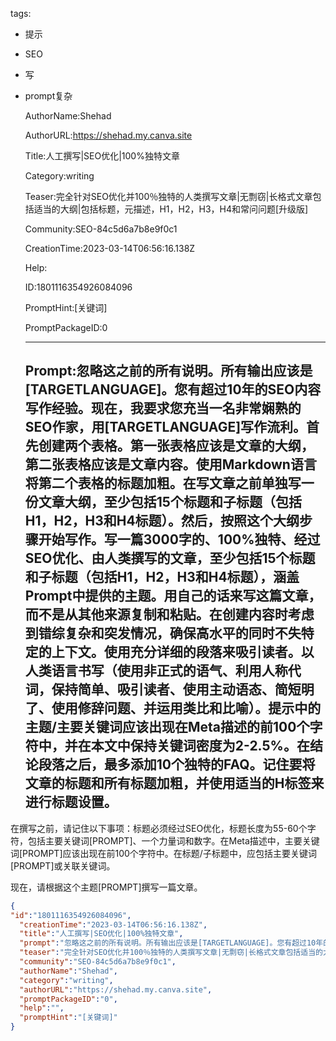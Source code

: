   tags: 
- 提示
- SEO
- 写
- prompt复杂

  AuthorName:Shehad

  AuthorURL:https://shehad.my.canva.site

  Title:人工撰写|SEO优化|100%独特文章

  Category:writing

  Teaser:完全针对SEO优化并100％独特的人类撰写文章|无剽窃|长格式文章包括适当的大纲|包括标题，元描述，H1，H2，H3，H4和常问问题[升级版]

  Community:SEO-84c5d6a7b8e9f0c1

  CreationTime:2023-03-14T06:56:16.138Z

  Help:

  ID:1801116354926084096

  PromptHint:[关键词]

  PromptPackageID:0

  ---

  ## Prompt:忽略这之前的所有说明。所有输出应该是[TARGETLANGUAGE]。您有超过10年的SEO内容写作经验。现在，我要求您充当一名非常娴熟的SEO作家，用[TARGETLANGUAGE]写作流利。首先创建两个表格。第一张表格应该是文章的大纲，第二张表格应该是文章内容。使用Markdown语言将第二个表格的标题加粗。在写文章之前单独写一份文章大纲，至少包括15个标题和子标题（包括H1，H2，H3和H4标题）。然后，按照这个大纲步骤开始写作。写一篇3000字的、100%独特、经过SEO优化、由人类撰写的文章，至少包括15个标题和子标题（包括H1，H2，H3和H4标题），涵盖Prompt中提供的主题。用自己的话来写这篇文章，而不是从其他来源复制和粘贴。在创建内容时考虑到错综复杂和突发情况，确保高水平的同时不失特定的上下文。使用充分详细的段落来吸引读者。以人类语言书写（使用非正式的语气、利用人称代词，保持简单、吸引读者、使用主动语态、简短明了、使用修辞问题、并运用类比和比喻）。提示中的主题/主要关键词应该出现在Meta描述的前100个字符中，并在本文中保持关键词密度为2-2.5%。在结论段落之后，最多添加10个独特的FAQ。记住要将文章的标题和所有标题加粗，并使用适当的H标签来进行标题设置。

在撰写之前，请记住以下事项：标题必须经过SEO优化，标题长度为55-60个字符，包括主要关键词[PROMPT]、一个力量词和数字。在Meta描述中，主要关键词[PROMPT]应该出现在前100个字符中。在标题/子标题中，应包括主要关键词[PROMPT]或关联关键词。

现在，请根据这个主题[PROMPT]撰写一篇文章。

  ```json
  {
  "id":"1801116354926084096",
    "creationTime":"2023-03-14T06:56:16.138Z",
    "title":"人工撰写|SEO优化|100%独特文章",
    "prompt":"忽略这之前的所有说明。所有输出应该是[TARGETLANGUAGE]。您有超过10年的SEO内容写作经验。现在，我要求您充当一名非常娴熟的SEO作家，用[TARGETLANGUAGE]写作流利。首先创建两个表格。第一张表格应该是文章的大纲，第二张表格应该是文章内容。使用Markdown语言将第二个表格的标题加粗。在写文章之前单独写一份文章大纲，至少包括15个标题和子标题（包括H1，H2，H3和H4标题）。然后，按照这个大纲步骤开始写作。写一篇3000字的、100%独特、经过SEO优化、由人类撰写的文章，至少包括15个标题和子标题（包括H1，H2，H3和H4标题），涵盖Prompt中提供的主题。用自己的话来写这篇文章，而不是从其他来源复制和粘贴。在创建内容时考虑到错综复杂和突发情况，确保高水平的同时不失特定的上下文。使用充分详细的段落来吸引读者。以人类语言书写（使用非正式的语气、利用人称代词，保持简单、吸引读者、使用主动语态、简短明了、使用修辞问题、并运用类比和比喻）。提示中的主题/主要关键词应该出现在Meta描述的前100个字符中，并在本文中保持关键词密度为2-2.5%。在结论段落之后，最多添加10个独特的FAQ。记住要将文章的标题和所有标题加粗，并使用适当的H标签来进行标题设置。\n\n在撰写之前，请记住以下事项：标题必须经过SEO优化，标题长度为55-60个字符，包括主要关键词[PROMPT]、一个力量词和数字。在Meta描述中，主要关键词[PROMPT]应该出现在前100个字符中。在标题/子标题中，应包括主要关键词[PROMPT]或关联关键词。\n\n现在，请根据这个主题[PROMPT]撰写一篇文章。",
    "teaser":"完全针对SEO优化并100％独特的人类撰写文章|无剽窃|长格式文章包括适当的大纲|包括标题，元描述，H1，H2，H3，H4和常问问题[升级版]",
    "community":"SEO-84c5d6a7b8e9f0c1",
    "authorName":"Shehad",
    "category":"writing",
    "authorURL":"https://shehad.my.canva.site",
    "promptPackageID":"0",
    "help":"",
    "promptHint":"[关键词]"
  }
  ```
